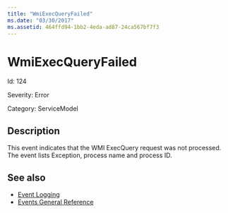```yaml
---
title: "WmiExecQueryFailed"
ms.date: "03/30/2017"
ms.assetid: 464ffd94-1bb2-4eda-ad87-24ca567bf7f3
---
```

# WmiExecQueryFailed
Id: 124  
  
 Severity: Error  
  
 Category: ServiceModel  
  
## Description  
 This event indicates that the WMI ExecQuery request was not processed. The event lists Exception, process name and process ID.  
  
## See also

- [Event Logging](index.md)
- [Events General Reference](events-general-reference.md)

